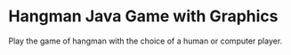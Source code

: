 # Hangman Java Game with Graphics
Play the game of hangman with the choice of a human or computer player.
